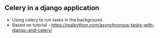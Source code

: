 ## Celery in a django application
- Using celery to run tasks in the background.
- Based on tutorial - https://realpython.com/asynchronous-tasks-with-django-and-celery/
